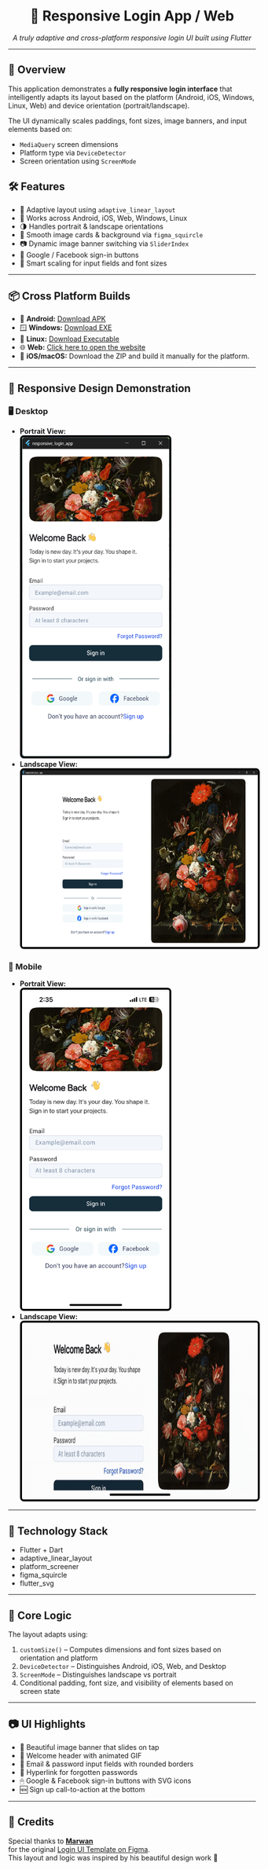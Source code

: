 <!-- README.md in HTML format -->

<h1 align="center">📱 Responsive Login App / Web</h1>
<p align="center"><em>A truly adaptive and cross-platform responsive login UI built using Flutter</em></p>

---

<h2>🚀 Overview</h2>
<p>This application demonstrates a <strong>fully responsive login interface</strong> that intelligently adapts its layout based on the platform (Android, iOS, Windows, Linux, Web) and device orientation (portrait/landscape).</p>

<p>The UI dynamically scales paddings, font sizes, image banners, and input elements based on:</p>
<ul>
  <li><code>MediaQuery</code> screen dimensions</li>
  <li>Platform type via <code>DeviceDetector</code></li>
  <li>Screen orientation using <code>ScreenMode</code></li>
</ul>

<h2>🛠 Features</h2>
<ul>
  <li>🔄 Adaptive layout using <code>adaptive_linear_layout</code></li>
  <li>📱 Works across Android, iOS, Web, Windows, Linux</li>
  <li>🌗 Handles portrait & landscape orientations</li>
  <li>🎨 Smooth image cards & background via <code>figma_squircle</code></li>
  <li>📷 Dynamic image banner switching via <code>SliderIndex</code></li>
  <li>🔗 Google / Facebook sign-in buttons</li>
  <li>🧠 Smart scaling for input fields and font sizes</li>
</ul>

---

<h2>📦 Cross Platform Builds</h2>

<ul>
  <li>📱 <strong>Android:</strong> <a href="https://raw.githubusercontent.com/Shanu33/responsive_login_app/main/resources/app-release.apk">Download APK</a></li>
  <li>🪟 <strong>Windows:</strong> <a href="https://github.com/Shanu33/responsive_login_app/raw/refs/heads/main/resources/responsive_login_app.exe">Download EXE</a></li>
  <li>🐧 <strong>Linux:</strong> <a href="https://raw.githubusercontent.com/Shanu33/responsive_login_app/main/resources/responsive_login_app">Download Executable</a></li>
  <li>🌐 <strong>Web:</strong> <a href="https://shanu33.github.io/responsive_login_app/">Click here to open the website</a></li>
  <li>🍏 <strong>iOS/macOS:</strong> Download the ZIP and build it manually for the platform.</li>
</ul>

---

<h2>📐 Responsive Design Demonstration</h2>

<h3>🖥️ Desktop</h3>
<ul>
  <li><strong>Portrait View:</strong><br>
    <img src="resources/Screenshot 2025-07-13 143341.png" width="300" height="650" alt="Desktop Portrait" style="border:4px solid black; border-radius:8px;" >
  </li>
  <li><strong>Landscape View:</strong><br>
   <img src="resources/Screenshot 2025-07-13 143311.png" width="650" height="360" alt="Desktop Landscape" style="border:4px solid black; border-radius:8px;">
  </li>
</ul>

<h3>📱 Mobile</h3>
<ul>
  <li><strong>Portrait View:</strong><br>
   <img src="resources/IMG_9557.png" width="300" height="650" alt="Mobile Portrait" style="border:4px solid black; border-radius:8px;">
  </li>
  <li><strong>Landscape View:</strong><br>
    <img src="resources/video-output-927A1ED6-35BA-4122-8081-37F88D2047D4-2-ezgif.com-video-to-gif-converter.gif" width="650" height="360" alt="Mobile Landscape GIF" style="border:4px solid black; border-radius:8px;">
  </li>
</ul>

---

<h2>🧩 Technology Stack</h2>
<ul>
  <li>Flutter + Dart</li>
  <li>adaptive_linear_layout</li>
  <li>platform_screener</li>
  <li>figma_squircle</li>
  <li>flutter_svg</li>
</ul>

---

<h2>🔧 Core Logic</h2>
<p>The layout adapts using:</p>
<ol>
  <li><code>customSize()</code> – Computes dimensions and font sizes based on orientation and platform</li>
  <li><code>DeviceDetector</code> – Distinguishes Android, iOS, Web, and Desktop</li>
  <li><code>ScreenMode</code> – Distinguishes landscape vs portrait</li>
  <li>Conditional padding, font size, and visibility of elements based on screen state</li>
</ol>

---

<h2>📷 UI Highlights</h2>
<ul>
  <li>🌺 Beautiful image banner that slides on tap</li>
  <li>👋 Welcome header with animated GIF</li>
  <li>📩 Email & password input fields with rounded borders</li>
  <li>🔗 Hyperlink for forgotten passwords</li>
  <li>🖱 Google & Facebook sign-in buttons with SVG icons</li>
  <li>🆕 Sign up call-to-action at the bottom</li>
</ul>

---

<h2>🙏 Credits</h2>

<p>
  Special thanks to <strong><a href="https://www.figma.com/@MMarwan?fuid=1518655903515858290">Marwan</a></strong><br>
  for the original <a href="https://www.figma.com/design/Q9MAaLfWaffLHsjQlKY2ey/Login-Page--Community-">Login UI Template on Figma</a>.<br>
  This layout and logic was inspired by his beautiful design work 💙
</p>
